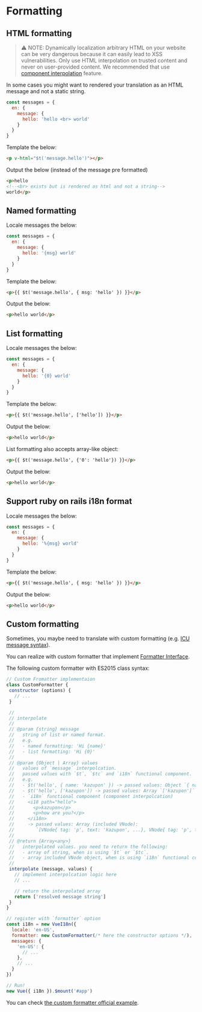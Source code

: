 # Formatting

## HTML formatting

> :warning: NOTE: Dynamically localization arbitrary HTML on your website can be very dangerous because it can easily lead to XSS vulnerabilities. Only use HTML interpolation on trusted content and never on user-provided content. We recommended that use [component interpolation](./interpolation.md) feature.

In some cases you might want to rendered your translation as an HTML message and not a static string.

```javascript
const messages = {
  en: {
    message: {
      hello: 'hello <br> world'
    }
  }
}
```

Template the below:

```html
<p v-html="$t('message.hello')"></p>
```

Output the below (instead of the message pre formatted)

```html
<p>hello
<!--<br> exists but is rendered as html and not a string-->
world</p>
```

## Named formatting

Locale messages the below:

```javascript
const messages = {
  en: {
    message: {
      hello: '{msg} world'
    }
  }
}
```

Template the below:

```html
<p>{{ $t('message.hello', { msg: 'hello' }) }}</p>
```

Output the below:

```html
<p>hello world</p>
```

## List formatting

Locale messages the below:

```javascript
const messages = {
  en: {
    message: {
      hello: '{0} world'
    }
  }
}
```

Template the below:

```html
<p>{{ $t('message.hello', ['hello']) }}</p>
```

Output the below:

```html
<p>hello world</p>
```

List formatting also accepts array-like object:

```html
<p>{{ $t('message.hello', {'0': 'hello'}) }}</p>
```

Output the below:

```html
<p>hello world</p>
```

## Support ruby on rails i18n format

Locale messages the below:

```javascript
const messages = {
  en: {
    message: {
      hello: '%{msg} world'
    }
  }
}
```

Template the below:

```html
<p>{{ $t('message.hello', { msg: 'hello' }) }}</p>
```

Output the below:

```html
<p>hello world</p>
```

## Custom formatting
Sometimes, you maybe need to translate with custom formatting (e.g. [ICU message syntax](http://userguide.icu-project.org/formatparse/messages)).

You can realize with custom formatter that implement [Formatter Interface](https://github.com/kazupon/vue-i18n/blob/dev/decls/i18n.js#L41-L43).

The following custom formatter with ES2015 class syntax:

```javascript
// Custom Fromatter implementaion
class CustomFormatter {
 constructor (options) {
   // ...
 }

 //
 // interpolate
 //
 // @param {string} message
 //   string of list or named format.
 //   e.g.
 //   - named formatting: 'Hi {name}'
 //   - list formatting: 'Hi {0}'
 //
 // @param {Object | Array} values
 //   values of `message` interpolcation.
 //   passed values with `$t`, `$tc` and `i18n` functional component.
 //   e.g. 
 //   - $t('hello', { name: 'kazupon' }) -> passed values: Object `{ name: 'kazupon' }` 
 //   - $t('hello', ['kazupon']) -> passed values: Array `['kazupon']`
 //   - `i18n` functional component (component interpolcation)
 //     <i18 path="hello">
 //       <p>kazupon</p>
 //       <p>how are you?</p>
 //     </i18n>
 //     -> passed values: Array (included VNode):
 //        `[VNode{ tag: 'p', text: 'kazupon', ...}, VNode{ tag: 'p', text: 'how are you?', ...}]`
 //
 // @return {Array<any>}
 //   interpolated values. you need to return the following:
 //   - array of string, when is using `$t` or `$tc`.
 //   - array included VNode object, when is using `i18n` functional component.
 // 
 interpolate (message, values) {
   // implement interpolcation logic here
   // ...

   // return the interpolated array
   return ['resolved message string']
 }
}

// register with `formatter` option
const i18n = new VueI18n({
  locale: 'en-US',
  formatter: new CustomFormatter(/* here the constructor options */),
  messages: {
    'en-US': {
      // ...
    },
    // ...
  }
})

// Run!
new Vue({ i18n }).$mount('#app')
```

You can check [the custom formatter official example](https://github.com/kazupon/vue-i18n/tree/dev/examples/formatting/custom).
